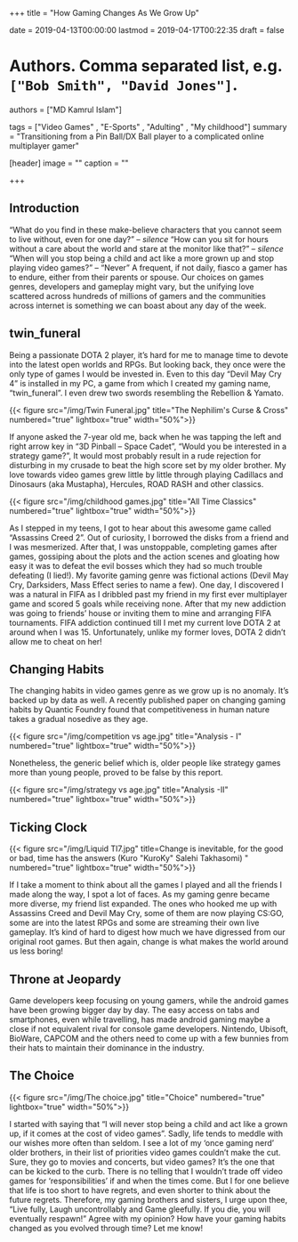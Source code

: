+++
title = "How Gaming Changes As We Grow Up"

date = 2019-04-13T00:00:00
lastmod = 2019-04-17T00:22:35
draft = false

# Authors. Comma separated list, e.g. `["Bob Smith", "David Jones"]`.
authors = ["MD Kamrul Islam"]

tags = ["Video Games" , "E-Sports" , "Adulting" , "My childhood"]
summary = "Transitioning from a Pin Ball/DX Ball player to a complicated online multiplayer gamer"

[header]
image = ""
caption = ""

+++

## Introduction

“What do you find in these make-believe characters that you cannot seem to live without, even for one day?” – *silence*
“How can you sit for hours without a care about the world and stare at the monitor like that?” – *silence*
“When will you stop being a child and act like a more grown up and stop playing video games?” – “Never”
A frequent, if not daily, fiasco a gamer has to endure, either from their parents or spouse. Our choices on games genres, developers and gameplay might vary, but the unifying love scattered across hundreds of millions of gamers and the communities across internet is something we can boast about any day of the week.

## twin_funeral

Being a passionate DOTA 2 player, it’s hard for me to manage time to devote into the latest open worlds and RPGs. But looking back, they once were the only type of games I would be invested in. Even to this day “Devil May Cry 4” is installed in my PC, a game from which I created my gaming name, “twin_funeral”. I even drew two swords resembling the Rebellion & Yamato.

{{< figure src="/img/Twin Funeral.jpg" title="The Nephilim's Curse & Cross" numbered="true" lightbox="true" width="50%">}}

If anyone asked the 7-year old me, back when he was tapping the left and right arrow key in “3D Pinball – Space Cadet”, “Would you be interested in a strategy game?”, It would most probably result in a rude rejection for disturbing in my crusade to beat the high score set by my older brother. My love towards video games grew little by little through playing Cadillacs and Dinosaurs (aka Mustapha), Hercules, ROAD RASH and other classics.

{{< figure src="/img/childhood games.jpg" title="All Time Classics" numbered="true" lightbox="true" width="50%">}}

As I stepped in my teens, I got to hear about this awesome game called “Assassins Creed 2”. Out of curiosity, I borrowed the disks from a friend and I was mesmerized. After that, I was unstoppable, completing games after games, gossiping about the plots and the action scenes and gloating how easy it was to defeat the evil bosses which they had so much trouble defeating (I lied!). My favorite gaming genre was fictional actions (Devil May Cry, Darksiders, Mass Effect series to name a few).
One day, I discovered I was a natural in FIFA as I dribbled past my friend in my first ever multiplayer game and scored 5 goals while receiving none. After that my new addiction was going to friends’ house or inviting them to mine and arranging FIFA tournaments. FIFA addiction continued till I met my current love DOTA 2 at around when I was 15. Unfortunately, unlike my former loves, DOTA 2 didn’t allow me to cheat on her!


## Changing Habits 

The changing habits in video games genre as we grow up is no anomaly. It’s backed up by data as well. A recently published paper on changing gaming habits by Quantic Foundry found that competitiveness in human nature takes a gradual nosedive as they age.

{{< figure src="/img/competition vs age.jpg" title="Analysis - I" numbered="true" lightbox="true" width="50%">}}

Nonetheless, the generic belief which is, older people like strategy games more than young people, proved to be false by this report.

{{< figure src="/img/strategy vs age.jpg" title="Analysis -II" numbered="true" lightbox="true" width="50%">}}



## Ticking Clock

{{< figure src="/img/Liquid TI7.jpg" title=Change is inevitable, for the good or bad, time has the answers (Kuro "KuroKy" Salehi Takhasomi)
" numbered="true" lightbox="true" width="50%">}}

If I take a moment to think about all the games I played and all the friends I made along the way, I spot a lot of faces. As my gaming genre became more diverse, my friend list expanded. The ones who hooked me up with Assassins Creed and Devil May Cry, some of them are now playing CS:GO, some are into the latest RPGs and some are streaming their own live gameplay. It’s kind of hard to digest how much we have digressed from our original root games. But then again, change is what makes the world around us less boring!

## Throne at Jeopardy

Game developers keep focusing on young gamers, while the android games have been growing bigger day by day. The easy access on tabs and smartphones, even while travelling, has made android gaming maybe a close if not equivalent rival for console game developers. Nintendo, Ubisoft, BioWare, CAPCOM and the others need to come up with a few bunnies from their hats to maintain their dominance in the industry.

## The Choice

{{< figure src="/img/The choice.jpg" title="Choice" numbered="true" lightbox="true" width="50%">}}

I started with saying that “I will never stop being a child and act like a grown up, if it comes at the cost of video games”. Sadly, life tends to meddle with our wishes more often than seldom. I see a lot of my ‘once gaming nerd’ older brothers, in their list of priorities video games couldn’t make the cut. Sure, they go to movies and concerts, but video games? It’s the one that can be kicked to the curb. There is no telling that I wouldn’t trade off video games for ‘responsibilities’ if and when the times come. But I for one believe that life is too short to have regrets, and even shorter to think about the future regrets. Therefore, my gaming brothers and sisters, I urge upon thee, “Live fully, Laugh uncontrollably and Game gleefully. If you die, you will eventually respawn!”
Agree with my opinion? How have your gaming habits changed as you evolved through time? Let me know!


